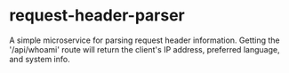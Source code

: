 # request-header-parser
A simple microservice for parsing request header information. Getting the '/api/whoami' route will return the client's IP address, preferred language, and system info.
